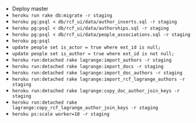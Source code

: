 - Deploy master
- `heroku run rake db:migrate -r staging`
- `heroku pg:psql < db/rcf_ui/data/author_inserts.sql -r staging`
- `heroku pg:psql < db/rcf_ui/data/authorships.sql -r staging`
- `heroku pg:psql < db/rcf_ui/data/people_associations.sql -r staging`
- `heroku pg:psql`
- `update people set is_actor = true where ext_id is null;`
- `update people set is_author = true where ext_id is not null;`
- `heroku run:detached rake lagrange:import_authors -r staging`
- `heroku run:detached rake lagrange:import_docs -r staging`
- `heroku run:detached rake lagrange:import_doc_authors -r staging`
- `heroku run:detached rake lagrange:import_rcf_lagrange_authors -r staging`
- `heroku run:detached rake lagrange:copy_doc_author_join_keys -r staging`
- `heroku run:detached rake lagrange:copy_rcf_lagrange_author_join_keys -r staging`
- `heroku ps:scale worker=10 -r staging`
